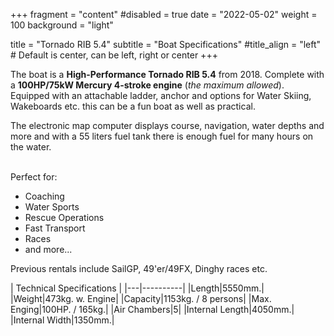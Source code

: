 +++
fragment = "content"
#disabled = true
date = "2022-05-02"
weight = 100
background = "light"

title = "Tornado RIB 5.4"
subtitle = "Boat Specifications"
#title_align = "left" # Default is center, can be left, right or center
+++

The boat is a **High-Performance Tornado RIB 5.4** from 2018. Complete with a **100HP/75kW Mercury 4-stroke engine** (*the maximum allowed*).<BR>
Equipped with an attachable ladder, anchor and options for Water Skiing, Wakeboards etc. this can be a fun boat as well as practical.

The electronic map computer displays course, navigation, water depths and more and with a 55 liters fuel tank there is enough fuel for many hours on the water. <BR>
<BR>

Perfect for:
* Coaching
* Water Sports
* Rescue Operations
* Fast Transport
* Races
* and more...

Previous rentals include SailGP, 49'er/49FX, Dinghy races etc.

| Technical Specifications |
|---|----------|
|Length|5550mm.|
|Weight|473kg. w. Engine|
|Capacity|1153kg. / 8 persons|
|Max. Enging|100HP. / 165kg.|
|Air Chambers|5|
|Internal Length|4050mm.|
|Internal Width|1350mm.|